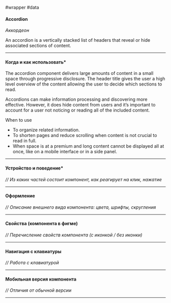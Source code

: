 #wrapper #data 

#### Accordion
*Аккордеон*

An accordion is a vertically stacked list of headers that reveal or hide associated sections of content.

---
#### Когда и как использовать*

The accordion component delivers large amounts of content in a small space through progressive disclosure. The header title gives the user a high level overview of the content allowing the user to decide which sections to read.

Accordions can make information processing and discovering more effective. However, it does hide content from users and it’s important to account for a user not noticing or reading all of the included content.

When to use

- To organize related information.
- To shorten pages and reduce scrolling when content is not crucial to read in full.
- When space is at a premium and long content cannot be displayed all at once, like on a mobile interface or in a side panel.
 
---
#### Устройство и поведение*
*// Из каких частей состоит компонент, как реагирует на клик, нажатие*

---
#### Оформление
*// Описание внешнего вида компонента: цвета, шрифты, скругления*

---
#### Свойства (компонента в фигме)
*// Перечисление свойств компонента (с иконкой / без иконки)*

---
#### Навигация с клавиатуры
*// Работа с клавиатурой*

---
#### Мобильная версия компонента
*// Отличия от обычной версии*

---
